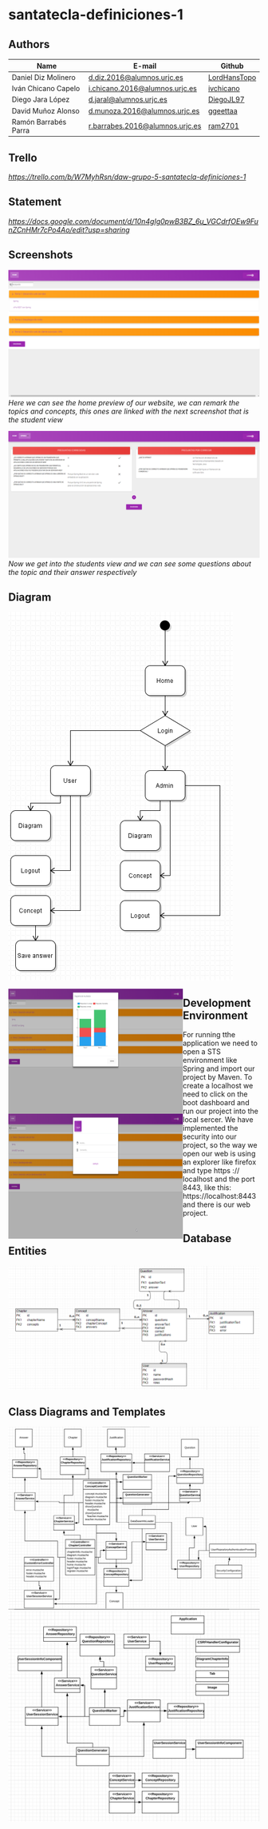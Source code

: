 # santatecla-definiciones-1
## Authors

|Name|E-mail|Github|
|-----|-----|-----|
|Daniel Diz Molinero  |  d.diz.2016@alumnos.urjc.es	    | [LordHansTopo](https://github.com/LordHansTopo)|
|Iván Chicano Capelo | i.chicano.2016@alumnos.urjc.es  |	[ivchicano](https://github.com/ivchicano)   |
|Diego Jara López	    | d.jaral@alumnos.urjc.es	        | [DiegoJL97](https://github.com/DiegoJL97)   |
|David Muñoz Alonso	  | d.munoza.2016@alumnos.urjc.es	  | [ggeettaa](https://github.com/ggeettaa)    |
|Ramón Barrabés Parra	| r.barrabes.2016@alumnos.urjc.es |	[ram2701](https://github.com/ram2701)     |

## Trello 

*https://trello.com/b/W7MyhRsn/daw-grupo-5-santatecla-definiciones-1*

## Statement

*https://docs.google.com/document/d/10n4gIg0pwB3BZ_6u_VGCdrfOEw9FunZCnHMr7cPo4Ao/edit?usp=sharing*

## Screenshots

![Home screenshot](https://github.com/CodeURJC-DAW-2018-19/santatecla-definiciones-1/blob/master/img/chrome_2019-02-04_11-39-48.png)
*Here we can see the home preview of our website, we can remark the topics and concepts, this ones are linked with the next screenshot that is the student view*

![Concept screenshot](https://github.com/CodeURJC-DAW-2018-19/santatecla-definiciones-1/blob/master/img/chrome_2019-02-04_11-40-18.png)
*Now we get into the students view and we can see some questions about the topic and their answer respectively*

## Diagram

![Diagram screenshot](https://github.com/CodeURJC-DAW-2018-19/santatecla-definiciones-1/blob/master/img/Captura.PNG)

<img align="left" height="250" width="350" src="https://github.com/CodeURJC-DAW-2018-19/santatecla-definiciones-1/blob/master/img/chrome_2019-02-04_11-39-54.png"/>
<img align="left" height="250" width="350" src="https://github.com/CodeURJC-DAW-2018-19/santatecla-definiciones-1/blob/master/img/chrome_2019-02-04_11-40-10.png"/>

## Development Environment

For running tthe application we need to open a STS environment like Spring and import our project by Maven. To create a localhost we need to click on the boot dashboard and run our project into the local sercer. We have implemented the security into our project, so the way we open our web is using an explorer like firefox and type https :// localhost and the port 8443, like this: https://localhost:8443 and there is our web project.

## Database Entities

<img src="https://github.com/CodeURJC-DAW-2018-19/santatecla-definiciones-1/blob/master/img/diagramaEntidadesBBDD-completo.png"/>


## Class Diagrams and Templates

<img src="https://github.com/CodeURJC-DAW-2018-19/santatecla-definiciones-1/blob/master/img/DiagramaClases1.PNG"/>

<img src="https://github.com/CodeURJC-DAW-2018-19/santatecla-definiciones-1/blob/master/img/DiagramaClases2.PNG"/>
